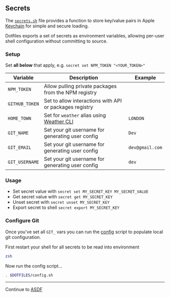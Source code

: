 [Keychain]: https://ss64.com/osx/security.html
[Weather CLI]: https://github.com/chubin/wttr.in

## Secrets

The [`secrets.sh`](../environment/secret.sh) file provides a function to store key/value pairs in Apple [Keychain] for simple and secure loading.

Dotfiles exports a set of secrets as environment variables, allowing per-user shell configuration without committing to source.

### Setup

Set **all below** that apply, e.g. `secret set NPM_TOKEN "<YOUR_TOKEN>"`

| Variable             | Description                                             | Example                         |
| -------------------- | ------------------------------------------------------- | ------------------------------- |
| `NPM_TOKEN`          | Allow pulling private packages from the NPM registry    |                                 |
| `GITHUB_TOKEN`       | Set to allow interactions with API or packages registry |                                 |
| `HOME_TOWN`          | Set for `weather` alias using [Weather CLI]             | `LONDON`                        |
| `GIT_NAME`           | Set your git username for generating user config        | `Dev`                           |
| `GIT_EMAIL`          | Set your git username for generating user config        | `dev@gmail.com`                 |
| `GIT_USERNAME`       | Set your git username for generating user config        | `dev`                           |

### Usage

- Set secret value with `secret set MY_SECRET_KEY MY_SECRET_VALUE`
- Get secret value with `secret get MY_SECRET_KEY`
- Unset secret with `secret unset MY_SECRET_KEY`
- Export secret to shell `secret export MY_SECRET_KEY`

### Configure Git

Once you've set all `GIT_` vars you can run the [config](../config.sh) script to populate local
git configuration.

First restart your shell for all secrets to be read into environment

```sh
zsh
```

Now run the config script...

```sh
. $DOTFILES/config.sh
```

---
Continue to [ASDF](./ASDF.md)
